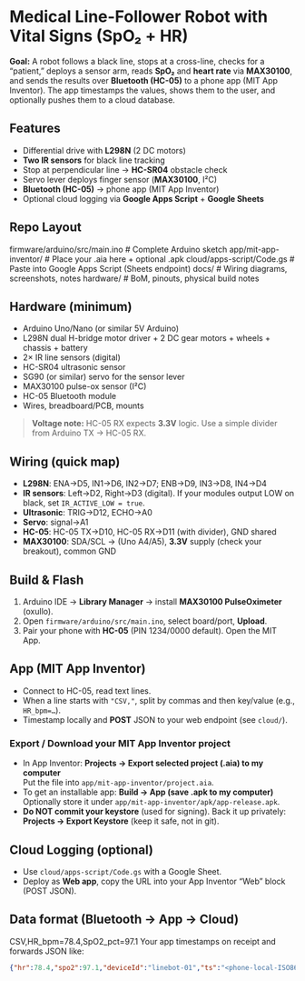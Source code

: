 # Medical Line-Follower Robot with Vital Signs (SpO₂ + HR)

**Goal:** A robot follows a black line, stops at a cross-line, checks for a “patient,” deploys a sensor arm, reads **SpO₂** and **heart rate** via **MAX30100**, and sends the results over **Bluetooth (HC-05)** to a phone app (MIT App Inventor). The app timestamps the values, shows them to the user, and optionally pushes them to a cloud database.

## Features
- Differential drive with **L298N** (2 DC motors)
- **Two IR sensors** for black line tracking
- Stop at perpendicular line → **HC-SR04** obstacle check
- Servo lever deploys finger sensor (**MAX30100**, I²C)
- **Bluetooth (HC-05)** → phone app (MIT App Inventor)
- Optional cloud logging via **Google Apps Script** + **Google Sheets**

## Repo Layout
firmware/arduino/src/main.ino # Complete Arduino sketch
app/mit-app-inventor/ # Place your .aia here + optional .apk
cloud/apps-script/Code.gs # Paste into Google Apps Script (Sheets endpoint)
docs/ # Wiring diagrams, screenshots, notes
hardware/ # BoM, pinouts, physical build notes


## Hardware (minimum)
- Arduino Uno/Nano (or similar 5V Arduino)
- L298N dual H-bridge motor driver + 2 DC gear motors + wheels + chassis + battery
- 2× IR line sensors (digital)
- HC-SR04 ultrasonic sensor
- SG90 (or similar) servo for the sensor lever
- MAX30100 pulse-ox sensor (I²C)
- HC-05 Bluetooth module
- Wires, breadboard/PCB, mounts

> **Voltage note:** HC-05 RX expects **3.3V** logic. Use a simple divider from Arduino TX → HC-05 RX.

## Wiring (quick map)
- **L298N**: ENA→D5, IN1→D6, IN2→D7; ENB→D9, IN3→D8, IN4→D4  
- **IR sensors**: Left→D2, Right→D3 (digital). If your modules output LOW on black, set `IR_ACTIVE_LOW = true`.
- **Ultrasonic**: TRIG→D12, ECHO→A0  
- **Servo**: signal→A1  
- **HC-05**: HC-05 TX→D10, HC-05 RX→D11 (with divider), GND shared  
- **MAX30100**: SDA/SCL → (Uno A4/A5), **3.3V** supply (check your breakout), common GND

## Build & Flash
1. Arduino IDE → **Library Manager** → install **MAX30100 PulseOximeter** (oxullo).
2. Open `firmware/arduino/src/main.ino`, select board/port, **Upload**.
3. Pair your phone with **HC-05** (PIN 1234/0000 default). Open the MIT App.

## App (MIT App Inventor)
- Connect to HC-05, read text lines.
- When a line starts with `"CSV,"`, split by commas and then key/value (e.g., `HR_bpm=…`).
- Timestamp locally and **POST** JSON to your web endpoint (see `cloud/`).

### Export / Download your MIT App Inventor project
- In App Inventor: **Projects → Export selected project (.aia) to my computer**  
  Put the file into `app/mit-app-inventor/project.aia`.
- To get an installable app: **Build → App (save .apk to my computer)**  
  Optionally store it under `app/mit-app-inventor/apk/app-release.apk`.
- **Do NOT commit your keystore** (used for signing). Back it up privately:
  **Projects → Export Keystore** (keep it safe, not in git).

## Cloud Logging (optional)
- Use `cloud/apps-script/Code.gs` with a Google Sheet.
- Deploy as **Web app**, copy the URL into your App Inventor “Web” block (POST JSON).

## Data format (Bluetooth → App → Cloud)
CSV,HR_bpm=78.4,SpO2_pct=97.1
Your app timestamps on receipt and forwards JSON like:
```json
{"hr":78.4,"spo2":97.1,"deviceId":"linebot-01","ts":"<phone-local-ISO8601>"}

